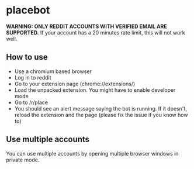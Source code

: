 # placebot

**WARNING: ONLY REDDIT ACCOUNTS WITH VERIFIED EMAIL ARE SUPPORTED.** If your account has a 20 minutes rate limit, this will not work well.

## How to use

- Use a chromium based browser
- Log in to reddit
- Go to your extension page (chrome://extensions/)
- Load the unpacked extension. You might have to enable developer mode
- Go to /r/place
- You should see an alert message saying the bot is running. If it doesn't, reload the extension and the page (please fix the issue if you know how to)

## Use multiple accounts

You can use multiple accounts by opening multiple browser windows in private mode.
